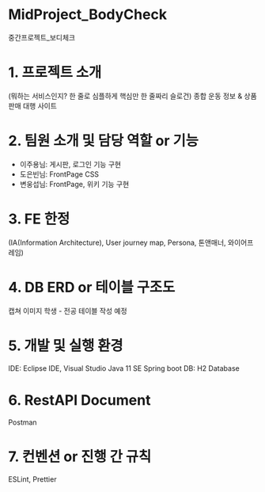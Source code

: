 # MidProject_BodyCheck
중간프로젝트_보디체크

# 1. 프로젝트 소개
(뭐하는 서비스인지? 한 줄로 심플하게 핵심만 한 줄짜리 슬로건)
종합 운동 정보 & 상품 판매 대행 사이트

# 2. 팀원 소개 및 담당 역할 or 기능
- 이주용님: 게시판, 로그인 기능 구현
- 도은빈님: FrontPage CSS
- 변웅섭님: FrontPage, 위키 기능 구현

# 3. FE 한정
(IA(Information Architecture), User journey map, Persona, 톤앤매너, 와이어프레임)

# 4. DB ERD or 테이블 구조도
캡쳐 이미지
학생 - 전공 테이블 작성 예정

# 5. 개발 및 실행 환경
IDE: Eclipse IDE, Visual Studio
Java 11 SE
Spring boot
DB: H2 Database

# 6. RestAPI Document
Postman

# 7. 컨벤션 or 진행 간 규칙
ESLint, Prettier

